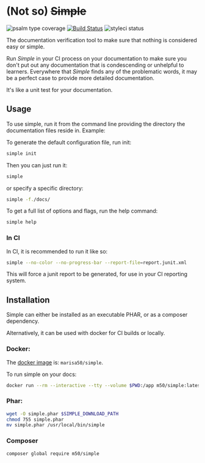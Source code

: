 # (Not so) ~~Simple~~
![psalm type coverage](https://shepherd.dev/github/m50/simple/coverage.svg)
[![Build Status](https://travis-ci.org/m50/simple.svg?branch=master)](https://travis-ci.org/m50/simple)
![styleci status](https://github.styleci.io/repos/238022831/shield)

The documentation verification tool to make sure that nothing is considered easy or simple.

Run *Simple* in your CI process on your documentation to make sure you don't put
out any documentation that is condescending or unhelpful to learners. Everywhere
that *Simple* finds any of the problematic words, it may be a perfect case to
provide more detailed documentation.

It's like a unit test for your documentation.

## Usage

To use simple, run it from the command line providing the directory the documentation files reside in. Example:

To generate the default configuration file, run init:

```sh
simple init
```

Then you can just run it:

```sh
simple
```

or specify a specific directory:

```sh
simple -f./docs/
```

To get a full list of options and flags, run the help command:

```sh
simple help
```

### In CI

In CI, it is recommended to run it like so:

```sh
simple --no-color --no-progress-bar --report-file=report.junit.xml
```

This will force a junit report to be generated, for use in your CI reporting system.

## Installation

Simple can either be installed as an executable PHAR, or as a composer dependency.

Alternatively, it can be used with docker for CI builds or locally.

### Docker:

The [docker image](https://hub.docker.com/r/marisa50/simple) is: `marisa50/simple`.

To run simple on your docs:

```sh
docker run --rm --interactive --tty --volume $PWD:/app m50/simple:latest
```

### Phar:

```sh
wget -O simple.phar $SIMPLE_DOWNLOAD_PATH
chmod 755 simple.phar
mv simple.phar /usr/local/bin/simple
```

### Composer

```sh
composer global require m50/simple
```
